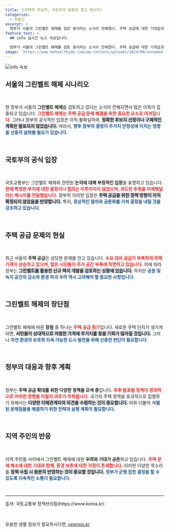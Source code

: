 ```yaml
---
title: 신규택지 후보지, 국토부의 엄중한 경고 메시지!
categories:
  - 부동산
excerpt: >
  정부가 서울의 그린벨트 해제를 검토 중이라는 소식이 전해졌다. 주택 공급에 대한 기대감과 우려가 교차하는 가운데, 향후 주택 정책에 미칠 영향은 과연 무엇일까? 클릭해서 자세한 내용을 확인해보세요!
feature_text: >
  ## info 실시간 뉴스 속보입니다.

  정부가 서울의 그린벨트 해제를 검토 중이라는 소식이 전해졌다. 주택 공급에 대한 기대감과 우려가 교차하는 가운데, 향후 주택 정책에 미칠 영향은 과연 무엇일까? 클릭해서 자세한 내용을 확인해보세요!
image: 'https://www.behealthy4u.com/wp-content/uploads/2024/06/unnamed-file.png'
---
```


<p><img src="https://www.behealthy4u.com/wp-content/uploads/2024/06/unnamed-file.png" alt="info 속보" /></p>

<h2 data-ke-size="size26">서울의 그린벨트 해제 시나리오</h2>

<p data-ke-size="size16">&nbsp;</p>

<p>현 정부가 서울의 <b>그린벨트 해제</b>를 검토하고 있다는 소식이 전해지면서 많은 이목이 집중되고 있습니다. <b><span style="color: #ee2323;">그린벨트 해제는 주택 공급 문제 해결을 위한 중요한 요소로 여겨집니다.</span></b> 그러나 정부의 공식적인 입장은 아직 불확실하며, <b><span style="background-color: #21538527;">정확한 후보지 선정이나 구체적인 계획은 발표되지 않았습니다.</span></b> 따라서, <b><span style="color: #1a5490;">향후 정부의 결정이 주거지 안정성에 미치는 영향을 신중히 살펴볼 필요가 있습니다.</span></b> </p>

<p data-ke-size="size16">&nbsp;</p>

<h2 data-ke-size="size26">국토부의 공식 입장</h2>

<p data-ke-size="size16">&nbsp;</p>

<p>국토교통부는 그린벨트 해제와 관련된 <b>논의에 대해 부정적인 입장</b>을 표명하고 있습니다. <b><span style="color: #ee2323;">현재 특정한 부지에 대한 결정이나 합의는 이루어지지 않았으며, 과도한 추측을 자제해달라는 메시지를 전달했습니다.</span></b> 정부의 이러한 입장은 <b><span style="background-color: #21538527;">주택 공급을 위한 정책 방향이 아직 확정되지 않았음을 반영합니다.</span></b> 특히, <b><span style="color: #1a5490;">정상적인 절차와 공론화를 거쳐 결정을 내릴 것을 강조하고 있습니다.</span></b> </p>

<p data-ke-size="size16">&nbsp;</p>

<h2 data-ke-size="size26">주택 공급 문제의 현실</h2>

<p data-ke-size="size16">&nbsp;</p>

<p>최근 서울의 <b>주택 공급</b>은 상당한 문제를 안고 있습니다. <b><span style="color: #ee2323;">수요 대비 공급이 부족하여 주택 가격이 상승하고 있으며, 많은 시민들이 주거 공간 부족에 직면하고 있습니다.</span></b> 이에 따라 정부는 <b><span style="background-color: #21538527;">그린벨트를 활용한 신규 택지 개발을 검토하는 상황에 있습니다.</span></b> 하지만 <b><span style="color: #1a5490;">공원 및 녹지 공간의 감소와 환경 파괴 우려 역시 고려해야 할 중요한 사항입니다.</span></b> </p>

<p data-ke-size="size16">&nbsp;</p>

<h2 data-ke-size="size26">그린벨트 해제의 장단점</h2>

<p data-ke-size="size16">&nbsp;</p>

<p>그린벨트 해제에 따른 <b>장점</b> 중 하나는 <b><span style="color: #ee2323;">주택 공급 증가</span></b>입니다. 새로운 주택 단지가 생기게 되면, <b><span style="background-color: #21538527;">서민들이 상대적으로 저렴한 가격에 주거지를 찾을 기회가 많아질 것입니다.</span></b> 그러나 <b><span style="color: #1a5490;">자연 환경의 보호와 지속 가능한 도시 발전을 위해 신중한 판단이 필요합니다.</span></b> </p>

<p data-ke-size="size16">&nbsp;</p>

<h2 data-ke-size="size26">정부의 대응과 향후 계획</h2>

<p data-ke-size="size16">&nbsp;</p>

<p>정부는 <b>주택 공급 확대를 위한 다양한 정책을 모색 중</b>입니다. <b><span style="color: #ee2323;">추후 발표될 정책이 경과적으로 어떠한 영향을 미칠지 귀추가 주목됩니다.</span></b> 국가의 주택 정책을 효과적으로 집행하기 위해서는 <b><span style="background-color: #21538527;">다양한 이해관계자의 의견을 수렴하는 것이 중요합니다.</span></b> 이와 더불어 <b><span style="color: #1a5490;">식별된 문제점들을 해결하기 위한 전략과 실행 계획이 필요합니다.</span></b> </p>

<p data-ke-size="size16">&nbsp;</p>

<h2 data-ke-size="size26">지역 주민의 반응</h2>

<p data-ke-size="size16">&nbsp;</p>

<p>지역 주민들 사이에서 그린벨트 해제에 대한 <b>우려와 기대가 공존</b>하고 있습니다. <b><span style="color: #ee2323;">주택 문제 해소에 대한 기대와 함께, 환경 보존에 대한 걱정이 존재합니다.</span></b> 이러한 다양한 목소리를 <b><span style="background-color: #21538527;">정책 수립 시 충분히 반영하는 것이 중요할 것입니다.</span></b> <b><span style="color: #1a5490;">정부가 균형 잡힌 결정을 할 수 있도록 지속적인 소통이 필요합니다.</span></b> </p>

<p data-ke-size="size16">&nbsp;</p>

<hr style="height: 1px; border: 0; border-top: 1px solid #ccc;" />

<p>출처: 국토교통부 정책브리핑(https://www.korea.kr)</p> 

<p data-ke-size="size16">&nbsp;</p>
유용한 생활 정보가 필요하시다면, <a href="https://opensis.kr" rel="dofollow">opensis.kr</a>


